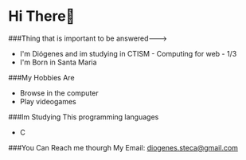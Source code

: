 # Hi There👋

###Thing that is important to be answered--->

- I'm Diógenes and im studying in CTISM - Computing for web - 1/3
- I'm Born in Santa Maria

###My Hobbies Are
- Browse in the computer
- Play videogames

###Im Studying This programming languages
- C



###You Can Reach me thourgh
My Email: diogenes.steca@gmail.com










